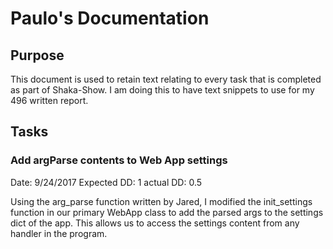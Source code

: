 # Paulo's Documentation

## Purpose

This document is used to retain text relating to every task that is completed as part of Shaka-Show. I am doing this to have text snippets to use for my 496 written report.

## Tasks


### Add argParse contents to Web App settings

Date: 9/24/2017
Expected DD: 1
actual DD: 0.5

Using the arg\_parse function written by Jared, I modified the init\_settings function in our primary WebApp class to add the parsed args to the settings dict of the app. This allows us to access the settings content from any handler in the program.
